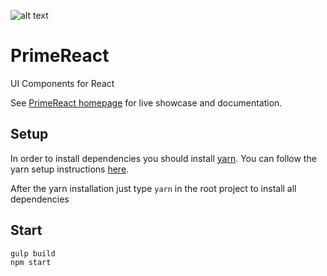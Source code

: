 ![alt text](https://www.primefaces.org/wp-content/uploads/2017/08/primereact-transparent.png "PrimeReact")

# PrimeReact
UI Components for React

See [PrimeReact homepage](https://www.primefaces.org/primereact) for live showcase and documentation.

## Setup

In order to install dependencies you should install [yarn](https://yarnpkg.com/). You can follow the yarn setup instructions [here](https://yarnpkg.com/en/docs/install).

After the yarn installation just type `yarn` in the root project to install all dependencies

## Start

    gulp build
    npm start
